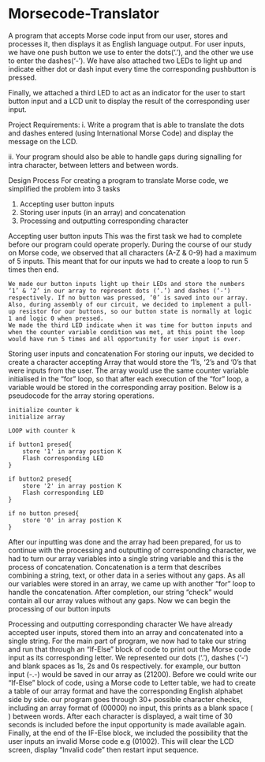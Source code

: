 # Morsecode-Translator
A program that accepts Morse code input from our user, stores and processes it, then displays it as English language output.
For user inputs, we have one push button we use to enter the dots(‘.’), and the other we use to enter the dashes(‘-’). We have also attached two LEDs to light up and indicate either dot or dash input every time the corresponding pushbutton is pressed. 

Finally, we attached a third LED to act as an indicator for the user to start button input and a LCD unit to display the result of the corresponding user input.

Project Requirements:
i.	Write a program that is able to translate the dots and dashes entered (using International Morse Code) and display the message on the LCD. 

ii.	Your program should also be able to handle gaps during signalling for intra character, between letters and between words.


Design Process
	For creating a program to translate Morse code, we simplified the problem into 3 tasks
1.	Accepting user button inputs
2.	Storing user inputs (in an array) and concatenation
3.	Processing and outputting corresponding character

Accepting user button inputs
	This was the first task we had to complete before our program could operate properly. During the course of our study on Morse code, we observed that all characters (A-Z & 0-9) had a maximum of 5 inputs. This meant that for our inputs we had to create a loop to run 5 times then end. 
 
	We made our button inputs light up their LEDs and store the numbers ‘1’ & ‘2’ in our array to represent dots (‘.’) and dashes (‘-‘) respectively. If no button was pressed, ‘0’ is saved into our array. Also, during assembly of our circuit, we decided to implement a pull-up resistor for our buttons, so our button state is normally at logic 1 and logic 0 when pressed.
	We made the third LED indicate when it was time for button inputs and when the counter variable condition was met, at this point the loop would have run 5 times and all opportunity for user input is over.

Storing user inputs and concatenation
	For storing our inputs, we decided to create a character accepting Array that would store the ‘1’s, ‘2’s and ‘0’s that were inputs from the user. The array would use the same counter variable initialised in the “for” loop, so that after each execution of the “for” loop, a variable would be stored in the corresponding array position. 
	Below is a pseudocode for the array storing operations.
  
	initialize counter k
	initialize array 

	LOOP with counter k

	if button1 presed{
		store '1' in array postion K
		Flash corresponding LED
	}

	if button2 presed{	
		store '2' in array postion K
		Flash corresponding LED
	}

	if no button presed{	
		store '0' in array postion K
	}

After our inputting was done and the array had been prepared, for us to continue with the processing and outputting of corresponding character, we had to turn our array variables into a single string variable and this is the process of concatenation.
Concatenation is a term that describes combining a string, text, or other data in a series without any gaps.
As all our variables were stored in an array, we came up with another “for” loop to handle the concatenation. 
	After completion, our string “check” would contain all our array values without any gaps. Now we can begin the processing of our button inputs

Processing and outputting corresponding character
	We have already accepted user inputs, stored them into an array and concatenated into a single string. For the main part of program, we now had to take our string and run that through an “If-Else” block of code to print out the Morse code input as its corresponding letter.
	We represented our dots (‘.’), dashes (‘-‘) and blank spaces as 1s, 2s and 0s respectively. for example, our button input (-.-) would be saved in our array as (21200). Before we could write our “If-Else” block of code, using a Morse code to Letter table, we had to create a table of our array format and have the corresponding English alphabet side by side.
our program goes through 30+ possible character checks, including an array format of (00000) no input, this prints as a blank space ( ) between words. After each character is displayed, a wait time of 30 seconds is included before the input opportunity is made available again. Finally, at the end of the IF-Else block, we included the possibility that the user inputs an invalid Morse code e.g (01002). This will clear the LCD screen, display “Invalid code” then restart input sequence.
